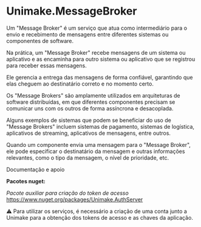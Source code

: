 # Unimake.MessageBroker

<p>
    Um "Message Broker" é um serviço que atua como intermediário para o envio e recebimento de mensagens entre diferentes sistemas ou componentes de software.
</p>
<p>
    Na prática, um "Message Broker" recebe mensagens de um sistema ou aplicativo e as encaminha para outro sistema ou aplicativo que se registrou para receber essas mensagens.
</p>
<p>
    Ele gerencia a entrega das mensagens de forma confiável, garantindo que elas cheguem ao destinatário correto e no momento certo.
</p>
<p>
    Os "Message Brokers" são amplamente utilizados em arquiteturas de software distribuídas, em que diferentes componentes precisam se comunicar uns com os outros de forma assíncrona e desacoplada.
</p>
<p>
    Alguns exemplos de sistemas que podem se beneficiar do uso de "Message Brokers" incluem sistemas de pagamento, sistemas de logística, aplicativos de streaming, aplicativos de mensagens, entre outros.
</p>
<p>
    Quando um componente envia uma mensagem para o "Message Broker", ele pode especificar o destinatário da mensagem e outras informações relevantes, como o tipo da mensagem, o nível de prioridade, etc.
</p>

<p>Documentação e apoio</p>

<p>
    <strong>Pacotes nuget:</strong>
</p>
<p>
    <em>Pacote auxiliar para criação do token de acesso</em>
    <br />
    <a href="https:/www.nuget.org/packages/Unimake.AuthServer" target="_blank">https://www.nuget.org/packages/Unimake.AuthServer</a>
</p>

:warning: Para utilizar os serviços, é necessário a criação de uma conta junto a Unimake para a obtenção dos tokens de acesso e as chaves da aplicação.
